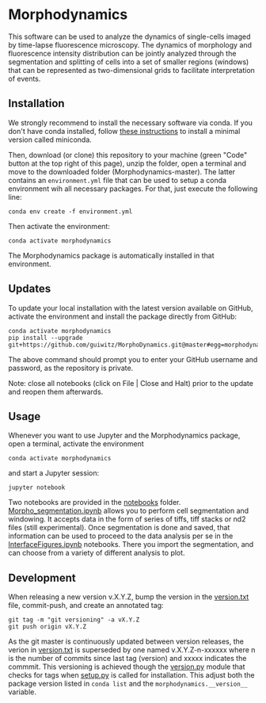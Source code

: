 # Morphodynamics

This software can be used to analyze the dynamics of single-cells imaged by time-lapse fluorescence microscopy. The dynamics of morphology and fluorescence intensity distribution can be jointly analyzed through the segmentation and splitting of cells into a set of smaller regions (windows) that can be represented as two-dimensional grids to facilitate interpretation of events.

## Installation

We strongly recommend to install the necessary software via conda. If you don't have conda installed, follow [these instructions](https://docs.conda.io/en/latest/miniconda.html) to install a minimal version called miniconda.

Then, download (or clone) this repository to your machine (green "Code" button at the top right of this page), unzip the folder, open a terminal and move to the downloaded folder (Morphodynamics-master). The latter contains an ```environment.yml``` file that can be used to setup a conda environment wih all necessary packages. For that, just execute the following line:

```
conda env create -f environment.yml
```

Then activate the environment:

```
conda activate morphodynamics
```

The Morphodynamics package is automatically installed in that environment.


## Updates

To update your local installation with the latest version available on GitHub, activate the environment and install the package directly from GitHub:

```
conda activate morphodynamics 
pip install --upgrade git+https://github.com/guiwitz/MorphoDynamics.git@master#egg=morphodynamics
```

The above command should prompt you to enter your GitHub username and password, as the repository is private.

Note: close all notebooks (click on File | Close and Halt) prior to the update and reopen them afterwards.

## Usage

Whenever you want to use Jupyter and the Morphodynamics package, open a terminal, activate the environment 

```
conda activate morphodynamics
```

and start a Jupyter session:

```
jupyter notebook
```

Two notebooks are provided in the [notebooks](notebooks) folder. [Morpho_segmentation.ipynb](notebooks/Morpho_segmentation.ipynb) allows you to perform cell segmentation and windowing. It accepts data in the form of series of tiffs, tiff stacks or nd2 files (still experimental). Once segmentation is done and saved, that information can be used to proceed to the data analysis per se in the [InterfaceFigures.ipynb](notebooks/InterfaceFigures.ipynb) notebooks. There you import the segmentation, and can choose from a variety of different analysis to plot.

## Development

When releasing a new version v.X.Y.Z, bump the version in the [version.txt](morphodynamics/version.txt) file, commit-push, and create an annotated tag:

```
git tag -m "git versioning" -a vX.Y.Z
git push origin vX.Y.Z
```

As the git master is continuously updated between version releases, the verion in [version.txt](morphodynamics/version.txt) is superseded by one named v.X.Y.Z-n-xxxxxx where n is the number of commits since last tag (version) and xxxxx indicates the commmit. This versioning is achieved though the [version.py](morphodynamics/version.py) module that checks for tags when [setup.py](setup.py) is called for installation. This adjust both the package version listed in ```conda list``` and the ```morphodynamics.__version__``` variable.

